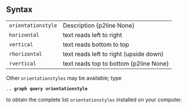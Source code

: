 ## Syntax

|                    |                                        |
|--------------------|----------------------------------------|
| `orientationstyle` | Description {p2line None}              |
| `horizontal`       | text reads left to right               |
| `vertical`         | text reads bottom to top               |
| `rhorizontal`      | text reads left to right (upside down) |
| `rvertical`        | text reads top to bottom {p2line None} |

Other `orientationstyles` may be available; type

`.`**`. graph query orientationstyle`**

to obtain the complete list `orientationstyles` installed on your
computer.
